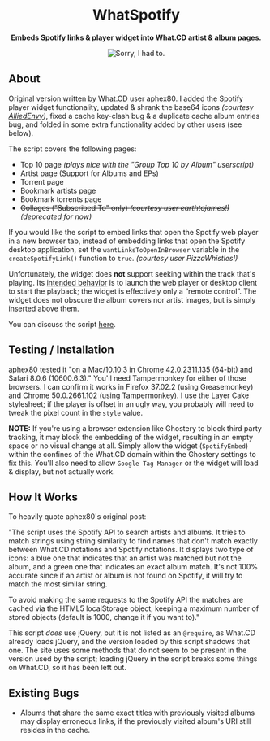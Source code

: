 <h1 align="center">WhatSpotify</h1>

<p align="center"><b>Embeds Spotify links & player widget into What.CD artist & album pages.</b></p>

<p align="center">
  <img src="https://raw.github.com/Wingman4l7/whatSpotify/master/whatSpotify_screenshot.png" alt="Sorry, I had to."/>
</p>

## About ##
Original version written by What.CD user aphex80.  I added the Spotify player widget functionality, updated & shrank the base64 icons *(courtesy [AlliedEnvy][0])*, fixed a cache key-clash bug & a duplicate cache album entries bug, and folded in some extra functionality added by other users (see below).

The script covers the following pages:

- Top 10 page *(plays nice with the "Group Top 10 by Album" userscript)*
- Artist page (Support for Albums and EPs)
- Torrent page
- Bookmark artists page
- Bookmark torrents page
- ~~Collages ("Subscribed To" only) *(courtesy user earthtojames!)*~~ *(deprecated for now)*

If you would like the script to embed links that open the Spotify web player in a new browser tab, instead of embedding links that open the Spotify desktop application, set the `wantLinksToOpenInBrowser` variable in the `createSpotifyLink()` function to `true`. *(courtesy user PizzaWhistles!)*

Unfortunately, the widget does **not** support seeking within the track that's playing.  Its [intended behavior][1] is to launch the web player or desktop client to start the playback; the widget is effectively only a “remote control”.  The widget does not obscure the album covers nor artist images, but is simply inserted above them.

You can discuss the script [here][2].

  [0]: https://github.com/AlliedEnvy
  [1]: https://developer.spotify.com/technologies/widgets/spotify-play-button/
  [2]: https://what.cd/forums.php?action=viewthread&threadid=199881

## Testing / Installation ##
aphex80 tested it "on a Mac/10.10.3 in Chrome 42.0.2311.135 (64-bit) and Safari 8.0.6 (10600.6.3)."  You'll need Tampermonkey for either of those browsers.  I can confirm it works in Firefox 37.02.2 (using Greasemonkey) and Chrome 50.0.2661.102 (using Tampermonkey).  I use the Layer Cake stylesheet; if the player is offset in an ugly way, you probably will need to tweak the pixel count in the `style` value.

**NOTE:** If you're using a browser extension like Ghostery to block third party tracking, it may block the embedding of the widget, resulting in an empty space or no visual change at all.  Simply allow the widget (`SpotifyEmbed`) within the confines of the What.CD domain within the Ghostery settings to fix this.  You'll also need to allow `Google Tag Manager` or the widget will load & display, but not actually work.

## How It Works ##
To heavily quote aphex80's original post:

"The script uses the Spotify API to search artists and albums. It tries to match strings using string similarity to find names that don't match exactly between What.CD notations and Spotify notations. It displays two type of icons: a blue one that indicates that an artist was matched but not the album, and a green one that indicates an exact album match. It's not 100% accurate since if an artist or album is not found on Spotify, it will try to match the most similar string.

To avoid making the same requests to the Spotify API the matches are cached via the HTML5 localStorage object, keeping a maximum number of stored objects (default is 1000, change it if you want to)."

This script *does* use jQuery, but it is not listed as an `@require`, as What.CD already loads jQuery, and the version loaded by this script shadows that one. The site uses some methods that do not seem to be present in the version used by the script; loading jQuery in the script breaks some things on What.CD, so it has been left out.

## Existing Bugs ##
- Albums that share the same exact titles with previously visited albums may display erroneous links, if the previously visited album's URI still resides in the cache.